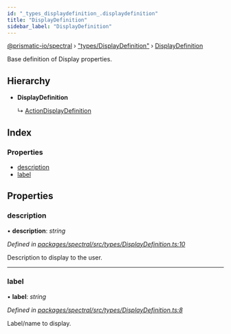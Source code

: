 ```yaml
---
id: "_types_displaydefinition_.displaydefinition"
title: "DisplayDefinition"
sidebar_label: "DisplayDefinition"
---
```


[@prismatic-io/spectral](../index.md) › ["types/DisplayDefinition"](../modules/_types_displaydefinition_.md) › [DisplayDefinition](_types_displaydefinition_.displaydefinition.md)

Base definition of Display properties.

## Hierarchy

* **DisplayDefinition**

  ↳ [ActionDisplayDefinition](_types_displaydefinition_.actiondisplaydefinition.md)

## Index

### Properties

* [description](_types_displaydefinition_.displaydefinition.md#description)
* [label](_types_displaydefinition_.displaydefinition.md#label)

## Properties

###  description

• **description**: *string*

*Defined in [packages/spectral/src/types/DisplayDefinition.ts:10](https://github.com/prismatic-io/spectral/blob/v8.1.0/packages/spectral/src/types/DisplayDefinition.ts#L10)*

Description to display to the user.

___

###  label

• **label**: *string*

*Defined in [packages/spectral/src/types/DisplayDefinition.ts:8](https://github.com/prismatic-io/spectral/blob/v8.1.0/packages/spectral/src/types/DisplayDefinition.ts#L8)*

Label/name to display.
